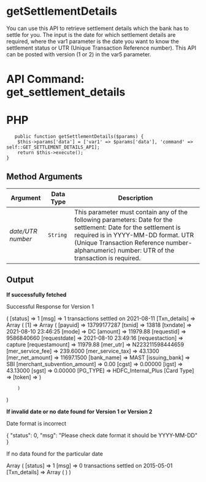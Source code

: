 # getSettlementDetails

You can use this API to retrieve settlement details which the bank has to settle for you. The input is the date for which settlement details are required, where the var1 parameter is the date you want to know the settlement status or UTR (Unique Transaction Reference number). This API can be posted with version (1 or 2) in the var5 parameter.

# API Command: get_settlement_details


# PHP

       public function getSettlementDetails($params) {
        $this->params['data'] = ['var1' => $params['data'], 'command' => self::GET_SETTLEMENT_DETAILS_API];
        return $this->execute();
    }

## Method Arguments

Argument | Data Type |  Description
------------ | ------------- | -------------
*date/UTR number* | ```String``` | This parameter must contain any of the following parameters: Date for the settlement: Date for the settlement is required is in YYYY-MM-DD format. UTR (Unique Transaction Reference number-alphanumeric) number: UTR of the transaction is required. 


## Output


**If successfully fetched**

Successful Response for Version 1

(
	    [status] => 1
	    [msg] => 1 transactions settled on 2021-08-11
	    [Txn_details] => Array
        (
			[1] => Array
                (
                    [payuid] => 13799177287
                    [txnid] => 13818
                    [txndate] => 2021-08-10 23:46:25
                    [mode] => DC
                    [amount] => 11979.88
                    [requestid] => 9586840660
                    [requestdate] => 2021-08-10 23:49:16
                    [requestaction] => capture
                    [requestamount] => 11979.88
                    [mer_utr] => N223211598444659
                    [mer_service_fee] => 239.6000
                    [mer_service_tax] => 43.1300
                    [mer_net_amount] => 11697.1500
                    [bank_name] => MAST
                    [issuing_bank] => SBI
                    [merchant_subvention_amount] => 0.00
                    [cgst] => 0.00000
                    [igst] => 43.13000
                    [sgst] => 0.00000
                    [PG_TYPE] => HDFC_Internal_Plus
                    [Card Type] => 
                    [token] => 
                )

        )

)

**If invalid date or no date found for Version 1 or Version 2**

Date format is incorrect

{
      "status": 0,
      "msg": "Please check date format it should be YYYY-MM-DD"
}

If no data found for the particular date

Array 
(
      [status] => 1
      [msg] => 0 transactions settled on 2015-05-01 
      [Txn_details] => Array
                (
                 ) 
)